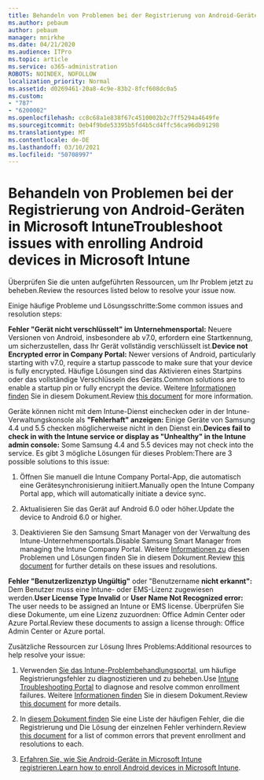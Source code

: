 ```yaml
---
title: Behandeln von Problemen bei der Registrierung von Android-Geräten in Microsoft Intune
ms.author: pebaum
author: pebaum
manager: mnirkhe
ms.date: 04/21/2020
ms.audience: ITPro
ms.topic: article
ms.service: o365-administration
ROBOTS: NOINDEX, NOFOLLOW
localization_priority: Normal
ms.assetid: d0269461-20a8-4c9e-83b2-8fcf608dc0a5
ms.custom:
- "787"
- "6200002"
ms.openlocfilehash: cc8c68a1e838f67c4510002b2c7ff5294a4649fe
ms.sourcegitcommit: 0eb4f9bde53395b5fd4b5cd4ffc56ca96db91298
ms.translationtype: MT
ms.contentlocale: de-DE
ms.lasthandoff: 03/10/2021
ms.locfileid: "50708997"
---
```

# <a name="troubleshoot-issues-with-enrolling-android-devices-in-microsoft-intune"></a><span data-ttu-id="6b98f-102">Behandeln von Problemen bei der Registrierung von Android-Geräten in Microsoft Intune</span><span class="sxs-lookup"><span data-stu-id="6b98f-102">Troubleshoot issues with enrolling Android devices in Microsoft Intune</span></span>

<span data-ttu-id="6b98f-103">Überprüfen Sie die unten aufgeführten Ressourcen, um Ihr Problem jetzt zu beheben.</span><span class="sxs-lookup"><span data-stu-id="6b98f-103">Review the resources listed below to resolve your issue now.</span></span>
  
<span data-ttu-id="6b98f-104">Einige häufige Probleme und Lösungsschritte:</span><span class="sxs-lookup"><span data-stu-id="6b98f-104">Some common issues and resolution steps:</span></span>
  
 <span data-ttu-id="6b98f-105">**Fehler "Gerät nicht verschlüsselt" im Unternehmensportal:** Neuere Versionen von Android, insbesondere ab v7.0, erfordern eine Startkennung, um sicherzustellen, dass Ihr Gerät vollständig verschlüsselt ist.</span><span class="sxs-lookup"><span data-stu-id="6b98f-105">**Device not Encrypted error in Company Portal:** Newer versions of Android, particularly starting with v7.0, require a startup passcode to make sure that your device is fully encrypted.</span></span> <span data-ttu-id="6b98f-106">Häufige Lösungen sind das Aktivieren eines Startpins oder das vollständige Verschlüsseln des Geräts.</span><span class="sxs-lookup"><span data-stu-id="6b98f-106">Common solutions are to enable a startup pin or fully encrypt the device.</span></span> <span data-ttu-id="6b98f-107">Weitere [Informationen finden](https://docs.microsoft.com/intune-user-help/your-device-appears-encrypted-but-cp-says-otherwise-android) Sie in diesem Dokument.</span><span class="sxs-lookup"><span data-stu-id="6b98f-107">Review [this document](https://docs.microsoft.com/intune-user-help/your-device-appears-encrypted-but-cp-says-otherwise-android) for more information.</span></span>
  
 <span data-ttu-id="6b98f-108">Geräte können nicht mit dem Intune-Dienst einchecken oder in der Intune-Verwaltungskonsole als **"Fehlerhaft" anzeigen:** Einige Geräte von Samsung 4.4 und 5.5 checken möglicherweise nicht in den Dienst ein.</span><span class="sxs-lookup"><span data-stu-id="6b98f-108">**Devices fail to check in with the Intune service or display as "Unhealthy" in the Intune admin console:** Some Samsung 4.4 and 5.5 devices may not check into the service.</span></span> <span data-ttu-id="6b98f-109">Es gibt 3 mögliche Lösungen für dieses Problem:</span><span class="sxs-lookup"><span data-stu-id="6b98f-109">There are 3 possible solutions to this issue:</span></span>
  
1. <span data-ttu-id="6b98f-110">Öffnen Sie manuell die Intune Company Portal-App, die automatisch eine Gerätesynchronisierung initiiert.</span><span class="sxs-lookup"><span data-stu-id="6b98f-110">Manually open the Intune Company Portal app, which will automatically initiate a device sync.</span></span>

2. <span data-ttu-id="6b98f-111">Aktualisieren Sie das Gerät auf Android 6.0 oder höher.</span><span class="sxs-lookup"><span data-stu-id="6b98f-111">Update the device to Android 6.0 or higher.</span></span>

3. <span data-ttu-id="6b98f-112">Deaktivieren Sie den Samsung Smart Manager von der Verwaltung des Intune-Unternehmensportals.</span><span class="sxs-lookup"><span data-stu-id="6b98f-112">Disable Samsung Smart Manager from managing the Intune Company Portal.</span></span> <span data-ttu-id="6b98f-113">Weitere [Informationen zu](https://docs.microsoft.com/troubleshoot/mem/intune/troubleshoot-device-enrollment-in-intune#devices-fail-to-check-in-with-the-intune-service-and-display-as-unhealthy-in-the-intune-admin-console) diesen Problemen und Lösungen finden Sie in diesem Dokument.</span><span class="sxs-lookup"><span data-stu-id="6b98f-113">Review [this document](https://docs.microsoft.com/troubleshoot/mem/intune/troubleshoot-device-enrollment-in-intune#devices-fail-to-check-in-with-the-intune-service-and-display-as-unhealthy-in-the-intune-admin-console) for further details on these issues and resolutions.</span></span>

 <span data-ttu-id="6b98f-114">**Fehler "Benutzerlizenztyp Ungültig"** oder "Benutzername **nicht erkannt":** Dem Benutzer muss eine Intune- oder EMS-Lizenz zugewiesen werden.</span><span class="sxs-lookup"><span data-stu-id="6b98f-114">**User License Type Invalid** or **User Name Not Recognized error:** The user needs to be assigned an Intune or EMS license.</span></span> <span data-ttu-id="6b98f-115">Überprüfen Sie diese Dokumente, um eine Lizenz zuzuordnen: Office Admin Center oder Azure Portal.</span><span class="sxs-lookup"><span data-stu-id="6b98f-115">Review these documents to assign a license through: Office Admin Center or Azure portal.</span></span>
  
<span data-ttu-id="6b98f-116">Zusätzliche Ressourcen zur Lösung Ihres Problems:</span><span class="sxs-lookup"><span data-stu-id="6b98f-116">Additional resources to help resolve your issue:</span></span>
  
1. <span data-ttu-id="6b98f-117">Verwenden [Sie das Intune-Problembehandlungsportal,](https://devicemanagement.microsoft.com/#blade/Microsoft_Intune_DeviceSettings/TroubleshootBlade) um häufige Registrierungsfehler zu diagnostizieren und zu beheben.</span><span class="sxs-lookup"><span data-stu-id="6b98f-117">Use [Intune Troubleshooting Portal](https://devicemanagement.microsoft.com/#blade/Microsoft_Intune_DeviceSettings/TroubleshootBlade) to diagnose and resolve common enrollment failures.</span></span> <span data-ttu-id="6b98f-118">Weitere [Informationen finden](https://docs.microsoft.com/intune/help-desk-operators) Sie in diesem Dokument.</span><span class="sxs-lookup"><span data-stu-id="6b98f-118">Review [this document](https://docs.microsoft.com/intune/help-desk-operators) for more details.</span></span>

2. <span data-ttu-id="6b98f-119">In [diesem Dokument finden](https://docs.microsoft.com/troubleshoot/mem/intune/troubleshoot-device-enrollment-in-intune) Sie eine Liste der häufigen Fehler, die die Registrierung und Die Lösung der einzelnen Fehler verhindern.</span><span class="sxs-lookup"><span data-stu-id="6b98f-119">Review [this document](https://docs.microsoft.com/troubleshoot/mem/intune/troubleshoot-device-enrollment-in-intune) for a list of common errors that prevent enrollment and resolutions to each.</span></span>

3. <span data-ttu-id="6b98f-120">[Erfahren Sie, wie Sie Android-Geräte in Microsoft Intune registrieren.](https://docs.microsoft.com/intune/android-enroll)</span><span class="sxs-lookup"><span data-stu-id="6b98f-120">[Learn how to enroll Android devices in Microsoft Intune](https://docs.microsoft.com/intune/android-enroll).</span></span>
